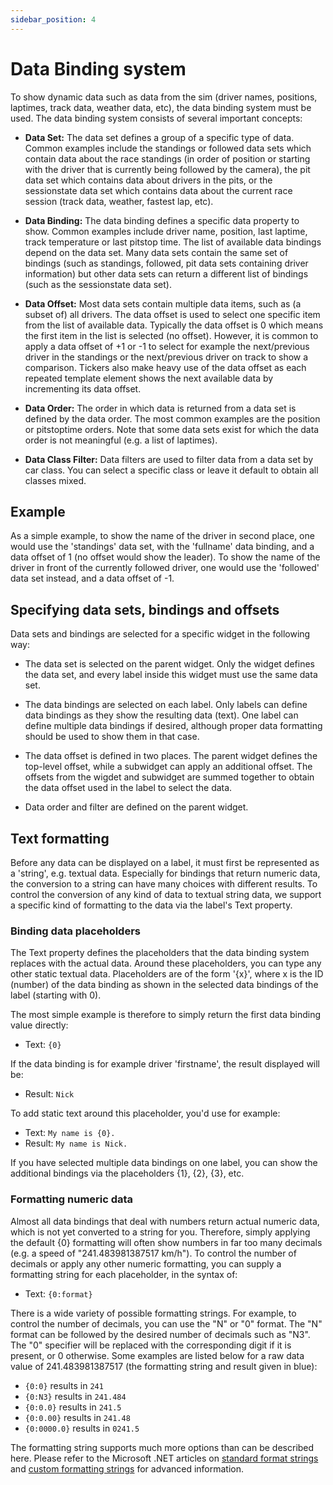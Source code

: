 ```yaml
---
sidebar_position: 4
---
```


# Data Binding system
To show dynamic data such as data from the sim (driver names, positions, laptimes, track data, weather data, etc), the data binding system must be used. The data binding system consists of several important concepts:

* **Data Set:** The data set defines a group of a specific type of data. Common examples include the standings or followed data sets which contain data about the race standings (in order of position or starting with the driver that is currently being followed by the camera), the pit data set which contains data about drivers in the pits, or the sessionstate data set which contains data about the current race session (track data, weather, fastest lap, etc).

* **Data Binding:** The data binding defines a specific data property to show. Common examples include driver name, position, last laptime, track temperature or last pitstop time. The list of available data bindings depend on the data set. Many data sets contain the same set of bindings (such as standings, followed, pit data sets containing driver information) but other data sets can return a different list of bindings (such as the sessionstate data set).

* **Data Offset:** Most data sets contain multiple data items, such as (a subset of) all drivers. The data offset is used to select one specific item from the list of available data. Typically the data offset is 0 which means the first item in the list is selected (no offset). However, it is common to apply a data offset of +1 or -1 to select for example the next/previous driver in the standings or the next/previous driver on track to show a comparison. Tickers also make heavy use of the data offset as each repeated template element shows the next available data by incrementing its data offset.

* **Data Order:** The order in which data is returned from a data set is defined by the data order. The most common examples are the position or pitstoptime orders. Note that some data sets exist for which the data order is not meaningful (e.g. a list of laptimes).

* **Data Class Filter:** Data filters are used to filter data from a data set by car class. You can select a specific class or leave it default to obtain all classes mixed.

## Example
As a simple example, to show the name of the driver in second place, one would use the 'standings' data set, with the 'fullname' data binding, and a data offset of 1 (no offset would show the leader). To show the name of the driver in front of the currently followed driver, one would use the 'followed' data set instead, and a data offset of -1.

## Specifying data sets, bindings and offsets
Data sets and bindings are selected for a specific widget in the following way:

* The data set is selected on the parent widget. Only the widget defines the data set, and every label inside this widget must use the same data set.

* The data bindings are selected on each label. Only labels can define data bindings as they show the resulting data (text). One label can define multiple data bindings if desired, although proper data formatting should be used to show them in that case.

* The data offset is defined in two places. The parent widget defines the top-level offset, while a subwidget can apply an additional offset. The offsets from the wigdet and subwidget are summed together to obtain the data offset used in the label to select the data.

* Data order and filter are defined on the parent widget.



## Text formatting
Before any data can be displayed on a label, it must first be represented as a 'string', e.g. textual data. Especially for bindings that return numeric data, the conversion to a string can have many choices with different results. To control the conversion of any kind of data to textual string data, we support a specific kind of formatting to the data via the label's Text property.

### Binding data placeholders
The Text property defines the placeholders that the data binding system replaces with the actual data. Around these placeholders, you can type any other static textual data. Placeholders are of the form '{x}', where x is the ID (number) of the data binding as shown in the selected data bindings of the label (starting with 0).

The most simple example is therefore to simply return the first data binding value directly:
* Text: `{0}`

If the data binding is for example driver 'firstname', the result displayed will be:
* Result: `Nick`

To add static text around this placeholder, you'd use for example:
* Text: `My name is {0}.`
* Result: `My name is Nick.`

If you have selected multiple data bindings on one label, you can show the additional bindings via the placeholders {1}, {2}, {3}, etc.

### Formatting numeric data
Almost all data bindings that deal with numbers return actual numeric data, which is not yet converted to a string for you. Therefore, simply applying the default {0} formatting will often show numbers in far too many decimals (e.g. a speed of "241.483981387517 km/h"). To control the number of decimals or apply any other numeric formatting, you can supply a formatting string for each placeholder, in the syntax of:
* Text: `{0:format}`

There is a wide variety of possible formatting strings. For example, to control the number of decimals, you can use the "N" or "0" format. The "N" format can be followed by the desired number of decimals such as "N3". The "0" specifier will be replaced with the corresponding digit if it is present, or 0 otherwise. Some examples are listed below for a raw data value of 241.483981387517 (the formatting string and result given in blue):
* `{0:0}` results in `241`
* `{0:N3}` results in `241.484`
* `{0:0.0}` results in `241.5`
* `{0:0.00}` results in `241.48`
* `{0:0000.0}` results in `0241.5`

The formatting string supports much more options than can be described here. Please refer to the Microsoft .NET articles on [standard format strings](https://learn.microsoft.com/en-us/dotnet/standard/base-types/standard-numeric-format-strings) and [custom formatting strings](https://learn.microsoft.com/en-us/dotnet/standard/base-types/custom-numeric-format-strings) for advanced information.